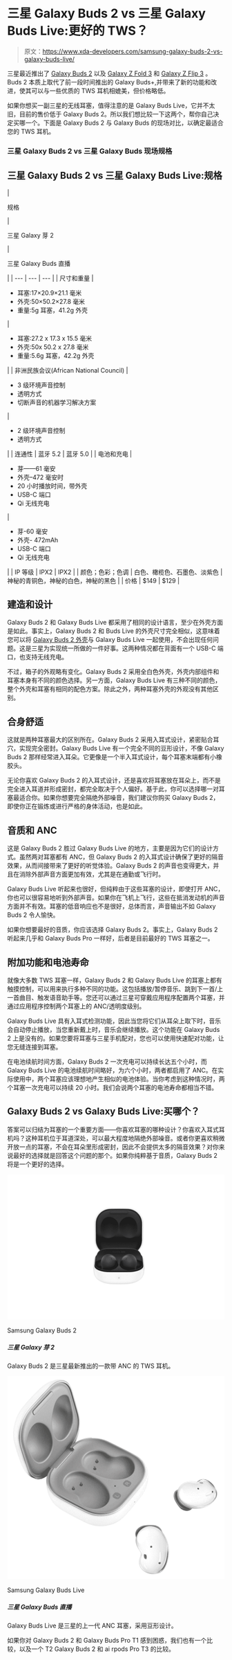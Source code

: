 # 三星 Galaxy Buds 2 vs 三星 Galaxy Buds Live:更好的 TWS？

> 原文：<https://www.xda-developers.com/samsung-galaxy-buds-2-vs-galaxy-buds-live/>

三星最近推出了 [Galaxy Buds 2](https://www.xda-developers.com/samsung-galaxy-buds-2/) 以及 [Galaxy Z Fold 3](https://www.xda-developers.com/samsung-galaxy-z-fold-3/) 和 [Galaxy Z Flip 3](https://www.xda-developers.com/samsung-galaxy-z-flip-3/) 。Buds 2 本质上取代了前一段时间推出的 Galaxy Buds+,并带来了新的功能和改进，使其可以与一些优质的 TWS 耳机相媲美，但价格略低。

如果你想买一副三星的无线耳塞，值得注意的是 Galaxy Buds Live，它并不太旧，目前的售价低于 Galaxy Buds 2。所以我们想比较一下这两个，帮你自己决定买哪一个。下面是 Galaxy Buds 2 与 Galaxy Buds 的现场对比，以确定最适合您的 TWS 耳机。

### 三星 Galaxy Buds 2 vs 三星 Galaxy Buds 现场规格

## 三星 Galaxy Buds 2 vs 三星 Galaxy Buds Live:规格

| 

规格

 | 

三星 Galaxy 芽 2

 | 

三星 Galaxy Buds 直播

 |
| --- | --- | --- |
| 尺寸和重量 | 

*   耳塞:17×20.9×21.1 毫米
*   外壳:50×50.2×27.8 毫米
*   重量:5g 耳塞，41.2g 外壳

 | 

*   耳塞:27.2 x 17.3 x 15.5 毫米
*   外壳:50x 50.2 x 27.8 毫米
*   重量:5.6g 耳塞，42.2g 外壳

 |
| 非洲民族会议(African National Council) | 

*   3 级环境声音控制
*   透明方式
*   切断声音的机器学习解决方案

 | 

*   2 级环境声音控制
*   透明方式

 |
| 连通性 | 蓝牙 5.2 | 蓝牙 5.0 |
| 电池和充电 | 

*   芽——61 毫安
*   外壳–472 毫安时
*   20 小时播放时间，带外壳
*   USB-C 端口
*   Qi 无线充电

 | 

*   芽-60 毫安
*   外壳- 472mAh
*   USB-C 端口
*   Qi 无线充电

 |
| IP 等级 | IPX2 | IPX2 |
| 颜色；色彩；色调 | 白色、橄榄色、石墨色、淡紫色 | 神秘的青铜色，神秘的白色，神秘的黑色 |
| 价格 | $149 | $129 |

## 建造和设计

Galaxy Buds 2 和 Galaxy Buds Live 都采用了相同的设计语言，至少在外壳方面是如此。事实上，Galaxy Buds 2 和 Buds Live 的外壳尺寸完全相似，这意味着您可以将 [Galaxy Buds 2 外壳](https://www.xda-developers.com/best-samsung-galaxy-buds-2-cases/)与 Galaxy Buds Live 一起使用，不会出现任何问题。这是三星为实现统一所做的一件好事。这两种情况都在背面有一个 USB-C 端口，也支持无线充电。

不过，箱子的外观略有变化。Galaxy Buds 2 采用全白色外壳，外壳内部组件和耳塞本身有不同的颜色选择。另一方面，Galaxy Buds Live 有三种不同的颜色，整个外壳和耳塞有相同的配色方案。除此之外，两种耳塞外壳的外观没有其他区别。

## 合身舒适

这就是两种耳塞最大的区别所在。Galaxy Buds 2 采用入耳式设计，紧密贴合耳穴，实现完全密封。Galaxy Buds Live 有一个完全不同的豆形设计，不像 Galaxy Buds 2 那样经常进入耳朵。它更像是一个半入耳式设计，每个耳塞末端都有小橡胶头。

无论你喜欢 Galaxy Buds 2 的入耳式设计，还是喜欢将耳塞放在耳朵上，而不是完全进入耳道并形成密封，都完全取决于个人偏好。基于此，你可以选择哪一对耳塞最适合你。如果你想要完全隔绝外部噪音，我们建议你购买 Galaxy Buds 2，即使你正在锻炼或进行严格的身体活动，也是如此。

## 音质和 ANC

这是 Galaxy Buds 2 胜过 Galaxy Buds Live 的地方，主要是因为它们的设计方式。虽然两对耳塞都有 ANC，但 Galaxy Buds 2 的入耳式设计确保了更好的隔音效果，从而间接带来了更好的听觉体验。Galaxy Buds 2 的声音也变得更大，并且在消除外部声音方面更加有效，尤其是在通勤或飞行时。

Galaxy Buds Live 听起来也很好，但纯粹由于这些耳塞的设计，即使打开 ANC，你也可以很容易地听到外部声音。如果你在飞机上飞行，这些在抵消发动机的声音方面并不有效。耳塞的低音响应也不是很好，总体而言，声音输出不如 Galaxy Buds 2 令人愉快。

如果你想要最好的音质，你应该选择 Galaxy Buds 2。事实上，Galaxy Buds 2 听起来几乎和 Galaxy Buds Pro 一样好，后者是目前最好的 TWS 耳塞之一。

## 附加功能和电池寿命

就像大多数 TWS 耳塞一样，Galaxy Buds 2 和 Galaxy Buds Live 的耳塞上都有触摸控制，可以用来执行多种不同的功能。这包括播放/暂停音乐、跳到下一首/上一首曲目、触发语音助手等。您还可以通过三星可穿戴应用程序配置两个耳塞，并通过应用程序控制两个耳塞上的 ANC/透明度级别。

Galaxy Buds Live 具有入耳式检测功能，因此当您将它们从耳朵上取下时，音乐会自动停止播放，当您重新戴上时，音乐会继续播放。这个功能在 Galaxy Buds 2 上是没有的。如果您要将耳塞与三星手机配对，您也可以使用快速配对功能，让您无缝连接到耳塞。

在电池续航时间方面，Galaxy Buds 2 一次充电可以持续长达五个小时，而 Galaxy Buds Live 的电池续航时间略好，为六个小时，两者都启用了 ANC。在实际使用中，两个耳塞应该理想地产生相似的电池体验。当你考虑到这种情况时，两个耳塞一次充电可以持续 20 小时。我们会说两个耳塞的电池寿命都相当不错。

## Galaxy Buds 2 vs Galaxy Buds Live:买哪个？

答案可以归结为耳塞的一个重要方面——你喜欢耳塞的哪种设计？你喜欢入耳式耳机吗？这种耳机位于耳道深处，可以最大程度地隔绝外部噪音。或者你更喜欢稍微开放一点的耳塞，不会在耳朵里形成密封，因此不会提供太多的隔音效果？对你来说最好的选择就是回答这个问题的那个。如果你纯粹基于音质，Galaxy Buds 2 将是一个更好的选择。

 <picture>![The Galaxy Buds 2 is Samsung's latest pair of TWS earphones with ANC.](img/493961279e8b80a2ffeefa6d991d8ada.png)</picture> 

Samsung Galaxy Buds 2

##### 三星 Galaxy 芽 2

Galaxy Buds 2 是三星最新推出的一款带 ANC 的 TWS 耳机。

 <picture>![The Galaxy Buds Live are Samsung's previous-generation ANC earbuds with a bean-shaped design.](img/e2ad2b19ada3cc90da423fcccdc17bd1.png)</picture> 

Samsung Galaxy Buds Live

##### 三星 Galaxy Buds 直播

Galaxy Buds Live 是三星的上一代 ANC 耳塞，采用豆形设计。

如果你对 Galaxy Buds 2 和 Galaxy Buds Pro T1 感到困惑，我们也有一个比较，以及一个 T2 Galaxy Buds 2 和 ai rpods Pro T3 的比较。